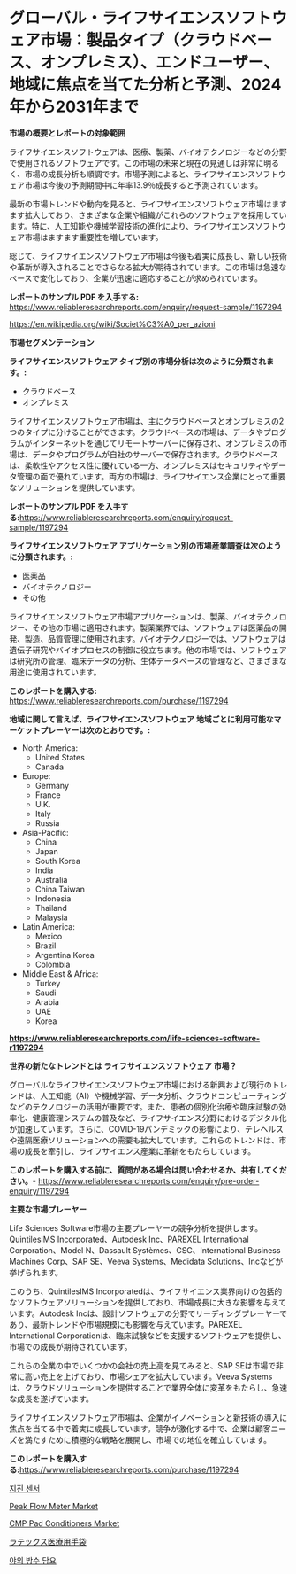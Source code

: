 <p><h1>グローバル・ライフサイエンスソフトウェア市場：製品タイプ（クラウドベース、オンプレミス）、エンドユーザー、地域に焦点を当てた分析と予測、2024年から2031年まで</h1></p><p><strong>市場の概要とレポートの対象範囲</strong></p>
<p><p>ライフサイエンスソフトウェアは、医療、製薬、バイオテクノロジーなどの分野で使用されるソフトウェアです。この市場の未来と現在の見通しは非常に明るく、市場の成長分析も順調です。市場予測によると、ライフサイエンスソフトウェア市場は今後の予測期間中に年率13.9％成長すると予測されています。</p><p>最新の市場トレンドや動向を見ると、ライフサイエンスソフトウェア市場はますます拡大しており、さまざまな企業や組織がこれらのソフトウェアを採用しています。特に、人工知能や機械学習技術の進化により、ライフサイエンスソフトウェア市場はますます重要性を増しています。</p><p>総じて、ライフサイエンスソフトウェア市場は今後も着実に成長し、新しい技術や革新が導入されることでさらなる拡大が期待されています。この市場は急速なペースで変化しており、企業が迅速に適応することが求められています。</p></p>
<p><strong>レポートのサンプル PDF を入手する:</strong> <a href="https://www.reliableresearchreports.com/enquiry/request-sample/1197294">https://www.reliableresearchreports.com/enquiry/request-sample/1197294</a></p>
<p><a href="https://en.wikipedia.org/wiki/Societ%C3%A0_per_azioni">https://en.wikipedia.org/wiki/Societ%C3%A0_per_azioni</a></p>
<p><strong>市場セグメンテーション</strong></p>
<p><strong>ライフサイエンスソフトウェア タイプ別の市場分析は次のように分類されます。:</strong></p>
<p><ul><li>クラウドベース</li><li>オンプレミス</li></ul></p>
<p><p>ライフサイエンスソフトウェア市場は、主にクラウドベースとオンプレミスの2つのタイプに分けることができます。クラウドベースの市場は、データやプログラムがインターネットを通じてリモートサーバーに保存され、オンプレミスの市場は、データやプログラムが自社のサーバーで保存されます。クラウドベースは、柔軟性やアクセス性に優れている一方、オンプレミスはセキュリティやデータ管理の面で優れています。両方の市場は、ライフサイエンス企業にとって重要なソリューションを提供しています。</p></p>
<p><strong>レポートのサンプル PDF を入手する:</strong><a href="https://www.reliableresearchreports.com/enquiry/request-sample/1197294">https://www.reliableresearchreports.com/enquiry/request-sample/1197294</a></p>
<p><strong> ライフサイエンスソフトウェア アプリケーション別の市場産業調査は次のように分類されます。:</strong></p>
<p><ul><li>医薬品</li><li>バイオテクノロジー</li><li>その他</li></ul></p>
<p><p>ライフサイエンスソフトウェア市場アプリケーションは、製薬、バイオテクノロジー、その他の市場に適用されます。製薬業界では、ソフトウェアは医薬品の開発、製造、品質管理に使用されます。バイオテクノロジーでは、ソフトウェアは遺伝子研究やバイオプロセスの制御に役立ちます。他の市場では、ソフトウェアは研究所の管理、臨床データの分析、生体データベースの管理など、さまざまな用途に使用されています。</p></p>
<p><strong>このレポートを購入する:</strong> <a href="https://www.reliableresearchreports.com/purchase/1197294">https://www.reliableresearchreports.com/purchase/1197294</a></p>
<p><strong>地域に関して言えば、ライフサイエンスソフトウェア 地域ごとに利用可能なマーケットプレーヤーは次のとおりです。:</strong></p>
<p><ul>
    <li>
        North America:
        <ul>
            <li>United States</li>
            <li>Canada</li>
        </ul>
    </li>
    <li>
        Europe:
        <ul>
            <li>Germany</li>
            <li>France</li>
            <li>U.K.</li>
            <li>Italy</li>
            <li>Russia</li>
        </ul>
    </li>
    <li>
        Asia-Pacific:
        <ul>
            <li>China</li>
            <li>Japan</li>
            <li>South Korea</li>
            <li>India</li>
            <li>Australia</li>
            <li>China Taiwan</li>
            <li>Indonesia</li>
            <li>Thailand</li>
            <li>Malaysia</li>
        </ul>
    </li>
    <li>
        Latin America:
        <ul>
            <li>Mexico</li>
            <li>Brazil</li>
            <li>Argentina Korea</li>
            <li>Colombia</li>
        </ul>
    </li>
    <li>
        Middle East & Africa:
        <ul>
            <li>Turkey</li>
            <li>Saudi</li>
            <li>Arabia</li>
            <li>UAE</li>
            <li>Korea</li>
        </ul>
    </li>
    </ul></p>
<p><strong><a href="https://www.reliableresearchreports.com/life-sciences-software-r1197294">https://www.reliableresearchreports.com/life-sciences-software-r1197294</a></strong></p>
<p><strong>世界の新たなトレンドとは ライフサイエンスソフトウェア 市場？</strong></p>
<p><p>グローバルなライフサイエンスソフトウェア市場における新興および現行のトレンドは、人工知能（AI）や機械学習、データ分析、クラウドコンピューティングなどのテクノロジーの活用が重要です。また、患者の個別化治療や臨床試験の効率化、健康管理システムの普及など、ライフサイエンス分野におけるデジタル化が加速しています。さらに、COVID-19パンデミックの影響により、テレヘルスや遠隔医療ソリューションへの需要も拡大しています。これらのトレンドは、市場の成長を牽引し、ライフサイエンス産業に革新をもたらしています。</p></p>
<p><strong>このレポートを購入する前に、質問がある場合は問い合わせるか、共有してください。</strong>- <a href="https://www.reliableresearchreports.com/enquiry/pre-order-enquiry/1197294">https://www.reliableresearchreports.com/enquiry/pre-order-enquiry/1197294</a></p>
<p><strong>主要な市場プレーヤー</strong></p>
<p><p>Life Sciences Software市場の主要プレーヤーの競争分析を提供します。QuintilesIMS Incorporated、Autodesk Inc、PAREXEL International Corporation、Model N、Dassault Systèmes、CSC、International Business Machines Corp、SAP SE、Veeva Systems、Medidata Solutions、Incなどが挙げられます。</p><p>このうち、QuintilesIMS Incorporatedは、ライフサイエンス業界向けの包括的なソフトウェアソリューションを提供しており、市場成長に大きな影響を与えています。Autodesk Incは、設計ソフトウェアの分野でリーディングプレーヤーであり、最新トレンドや市場規模にも影響を与えています。PAREXEL International Corporationは、臨床試験などを支援するソフトウェアを提供し、市場での成長が期待されています。</p><p>これらの企業の中でいくつかの会社の売上高を見てみると、SAP SEは市場で非常に高い売上を上げており、市場シェアを拡大しています。Veeva Systemsは、クラウドソリューションを提供することで業界全体に変革をもたらし、急速な成長を遂げています。</p><p>ライフサイエンスソフトウェア市場は、企業がイノベーションと新技術の導入に焦点を当てる中で着実に成長しています。競争が激化する中で、企業は顧客ニーズを満たすために積極的な戦略を展開し、市場での地位を確立しています。</p></p>
<p><strong>このレポートを購入する:</strong><a href="https://www.reliableresearchreports.com/purchase/1197294">https://www.reliableresearchreports.com/purchase/1197294</a></p>
<p><p><a href="https://github.com/shampaakter36/Market-Research-Report-List-2/blob/main/409499244810.md">지진 센서</a></p><p><a href="https://github.com/verajwilson971/Market-Research-Report-List-1/blob/main/peak-flow-meter-market.md">Peak Flow Meter Market</a></p><p><a href="https://github.com/jakobeblake56/Market-Research-Report-List-1/blob/main/cmp-pad-conditioners-market.md">CMP Pad Conditioners Market</a></p><p><a href="https://github.com/schmahlson/Market-Research-Report-List-3/blob/main/183091434658.md">ラテックス医療用手袋</a></p><p><a href="https://github.com/Nicolasrown5/Market-Research-Report-List-2/blob/main/379715844809.md">야외 방수 담요</a></p></p>